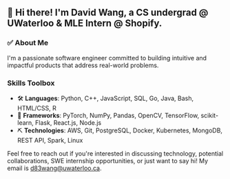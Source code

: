 ## 🌟 Hi there! I'm David Wang, a CS undergrad @ UWaterloo & MLE Intern @ Shopify.

### ✅ About Me

I'm a passionate software engineer committed to building intuitive and impactful products that address real-world problems. 

### Skills Toolbox

- 🛠️ **Languages**: Python, C++, JavaScript, SQL, Go, Java, Bash, HTML/CSS, R
- 🔧 **Frameworks**: PyTorch, NumPy, Pandas, OpenCV, TensorFlow, scikit-learn, Flask, React.js, Node.js
- ⛏️ **Technologies**: AWS, Git, PostgreSQL, Docker, Kubernetes, MongoDB, REST API, Spark, Linux

Feel free to reach out if you're interested in discussing technology, potential collaborations, SWE internship opportunities, or just want to say hi! My email is d83wang@uwaterloo.ca.
